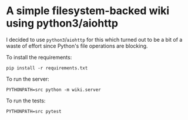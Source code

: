 # A simple filesystem-backed wiki using python3/aiohttp
I decided to use `python3`/`aiohttp` for this which turned out to be a bit of a waste of effort since Python's file operations are blocking.

To install the requirements:
```
pip install -r requirements.txt
```

To run the server:
```
PYTHONPATH=src python -m wiki.server
```

To run the tests:
```
PYTHONPATH=src pytest
```





